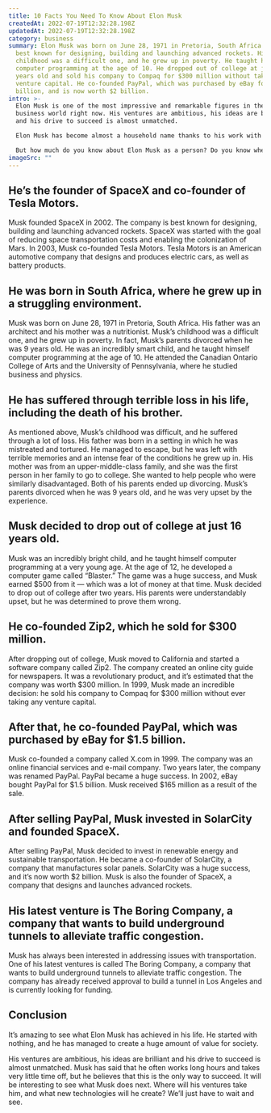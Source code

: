 ```yaml
---
title: 10 Facts You Need To Know About Elon Musk
createdAt: 2022-07-19T12:32:28.198Z
updatedAt: 2022-07-19T12:32:28.198Z
category: business
summary: Elon Musk was born on June 28, 1971 in Pretoria, South Africa. He is
  best known for designing, building and launching advanced rockets. His
  childhood was a difficult one, and he grew up in poverty. He taught himself
  computer programming at the age of 10. He dropped out of college at just 16
  years old and sold his company to Compaq for $300 million without taking any
  venture capital. He co-founded PayPal, which was purchased by eBay for $1.5
  billion, and is now worth $2 billion.
intro: >-
  Elon Musk is one of the most impressive and remarkable figures in the
  business world right now. His ventures are ambitious, his ideas are brilliant
  and his drive to succeed is almost unmatched. 

  Elon Musk has become almost a household name thanks to his work with Tesla Motors, SpaceX and SolarCity. These ventures aren’t small, either; they’re some of the biggest companies in the world right now. 

  But how much do you know about Elon Musk as a person? Do you know where he came from? Do you know what makes him tick? If not, read on for 10 facts about Elon Musk that you probably don’t know...
imageSrc: ""
---
```


## He’s the founder of SpaceX and co-founder of Tesla Motors.

Musk founded SpaceX in 2002. The company is best known for designing, building and launching advanced rockets. SpaceX was started with the goal of reducing space transportation costs and enabling the colonization of Mars.
In 2003, Musk co-founded Tesla Motors. Tesla Motors is an American automotive company that designs and produces electric cars, as well as battery products.

## He was born in South Africa, where he grew up in a struggling environment.

Musk was born on June 28, 1971 in Pretoria, South Africa. His father was an architect and his mother was a nutritionist. Musk’s childhood was a difficult one, and he grew up in poverty.
In fact, Musk’s parents divorced when he was 9 years old. He was an incredibly smart child, and he taught himself computer programming at the age of 10.
He attended the Canadian Ontario College of Arts and the University of Pennsylvania, where he studied business and physics.

## He has suffered through terrible loss in his life, including the death of his brother.

As mentioned above, Musk’s childhood was difficult, and he suffered through a lot of loss. His father was born in a setting in which he was mistreated and tortured. He managed to escape, but he was left with terrible memories and an intense fear of the conditions he grew up in.
His mother was from an upper-middle-class family, and she was the first person in her family to go to college. She wanted to help people who were similarly disadvantaged.
Both of his parents ended up divorcing. Musk’s parents divorced when he was 9 years old, and he was very upset by the experience.

## Musk decided to drop out of college at just 16 years old.

Musk was an incredibly bright child, and he taught himself computer programming at a very young age.
At the age of 12, he developed a computer game called “Blaster.” The game was a huge success, and Musk earned $500 from it — which was a lot of money at that time.
Musk decided to drop out of college after two years. His parents were understandably upset, but he was determined to prove them wrong.

## He co-founded Zip2, which he sold for $300 million.

After dropping out of college, Musk moved to California and started a software company called Zip2. The company created an online city guide for newspapers. It was a revolutionary product, and it’s estimated that the company was worth $300 million.
In 1999, Musk made an incredible decision: he sold his company to Compaq for $300 million without ever taking any venture capital.

## After that, he co-founded PayPal, which was purchased by eBay for $1.5 billion.

Musk co-founded a company called X.com in 1999. The company was an online financial services and e-mail company.
Two years later, the company was renamed PayPal. PayPal became a huge success. In 2002, eBay bought PayPal for $1.5 billion. Musk received $165 million as a result of the sale.

## After selling PayPal, Musk invested in SolarCity and founded SpaceX.

After selling PayPal, Musk decided to invest in renewable energy and sustainable transportation. He became a co-founder of SolarCity, a company that manufactures solar panels.
SolarCity was a huge success, and it’s now worth $2 billion.
Musk is also the founder of SpaceX, a company that designs and launches advanced rockets.

## His latest venture is The Boring Company, a company that wants to build underground tunnels to alleviate traffic congestion.

Musk has always been interested in addressing issues with transportation. One of his latest ventures is called The Boring Company, a company that wants to build underground tunnels to alleviate traffic congestion.
The company has already received approval to build a tunnel in Los Angeles and is currently looking for funding.

## Conclusion

It’s amazing to see what Elon Musk has achieved in his life. He started with nothing, and he has managed to create a huge amount of value for society.

His ventures are ambitious, his ideas are brilliant and his drive to succeed is almost unmatched. Musk has said that he often works long hours and takes very little time off, but he believes that this is the only way to succeed.
It will be interesting to see what Musk does next. Where will his ventures take him, and what new technologies will he create?
We’ll just have to wait and see.
